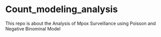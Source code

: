 # Count_modeling_analysis
This repo is about the Analysis of Mpox Surveillance using Poisson and Negative Binominal Model

